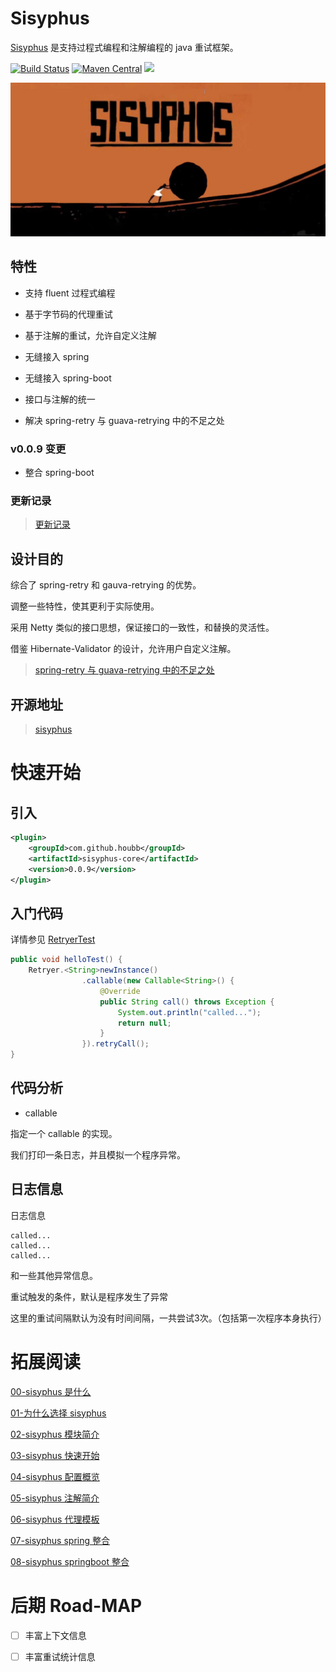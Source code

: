 # Sisyphus 

[Sisyphus](https://github.com/houbb/sisyphus) 是支持过程式编程和注解编程的 java 重试框架。

[![Build Status](https://www.travis-ci.org/houbb/sisyphus.svg?branch=master)](https://www.travis-ci.org/houbb/sisyphus?branch=master)
[![Maven Central](https://maven-badges.herokuapp.com/maven-central/com.github.houbb/sisyphus/badge.svg)](http://mvnrepository.com/artifact/com.github.houbb/sisyphus)
[![](https://img.shields.io/badge/license-Apache2-FF0080.svg)](https://github.com/houbb/sisyphus/blob/master/LICENSE.txt)

![sisyphus.jpg](img/sisyphus.jpg)

## 特性

- 支持 fluent 过程式编程

- 基于字节码的代理重试

- 基于注解的重试，允许自定义注解

- 无缝接入 spring

- 无缝接入 spring-boot

- 接口与注解的统一

- 解决 spring-retry 与 guava-retrying 中的不足之处

### v0.0.9 变更

- 整合 spring-boot

### 更新记录

> [更新记录](doc/CHANGE_LOG.md)

## 设计目的

综合了 spring-retry 和 gauva-retrying 的优势。

调整一些特性，使其更利于实际使用。

采用 Netty 类似的接口思想，保证接口的一致性，和替换的灵活性。

借鉴 Hibernate-Validator 的设计，允许用户自定义注解。

> [spring-retry 与 guava-retrying 中的不足之处](https://www.jianshu.com/p/2e3cfc509d56)

## 开源地址

> [sisyphus](https://github.com/houbb/sisyphus)

# 快速开始

## 引入

```xml
<plugin>
    <groupId>com.github.houbb</groupId>
    <artifactId>sisyphus-core</artifactId>
    <version>0.0.9</version>
</plugin>
```

## 入门代码

详情参见 [RetryerTest](https://github.com/houbb/sisyphus/blob/master/sisyphus-test/src/test/java/com/github/houbb/sispyhus/test/core/RetryerTest.java)

```java
public void helloTest() {
    Retryer.<String>newInstance()
                .callable(new Callable<String>() {
                    @Override
                    public String call() throws Exception {
                        System.out.println("called...");
                        return null;
                    }
                }).retryCall();
}
```

## 代码分析

- callable

指定一个 callable 的实现。

我们打印一条日志，并且模拟一个程序异常。

## 日志信息

日志信息

```
called...
called...
called...
```

和一些其他异常信息。

重试触发的条件，默认是程序发生了异常

这里的重试间隔默认为没有时间间隔，一共尝试3次。（包括第一次程序本身执行）


# 拓展阅读

[00-sisyphus 是什么](doc/user/00-what-is-sisyphus.md)

[01-为什么选择 sisyphus](doc/user/01-why-sisyphus.md)

[02-sisyphus 模块简介](doc/user/02-sisyphus-modules.md)

[03-sisyphus 快速开始](doc/user/03-quick-start.md)

[04-sisyphus 配置概览](doc/user/04-config-overview.md)

[05-sisyphus 注解简介](doc/user/05-annotation.md)

[06-sisyphus 代理模板](doc/user/06-proxy-template.md)

[07-sisyphus spring 整合](doc/user/07-spring-integration.md)

[08-sisyphus springboot 整合](doc/user/08-springboot-integration.md)

# 后期 Road-MAP

- [ ] 丰富上下文信息

- [ ] 丰富重试统计信息

